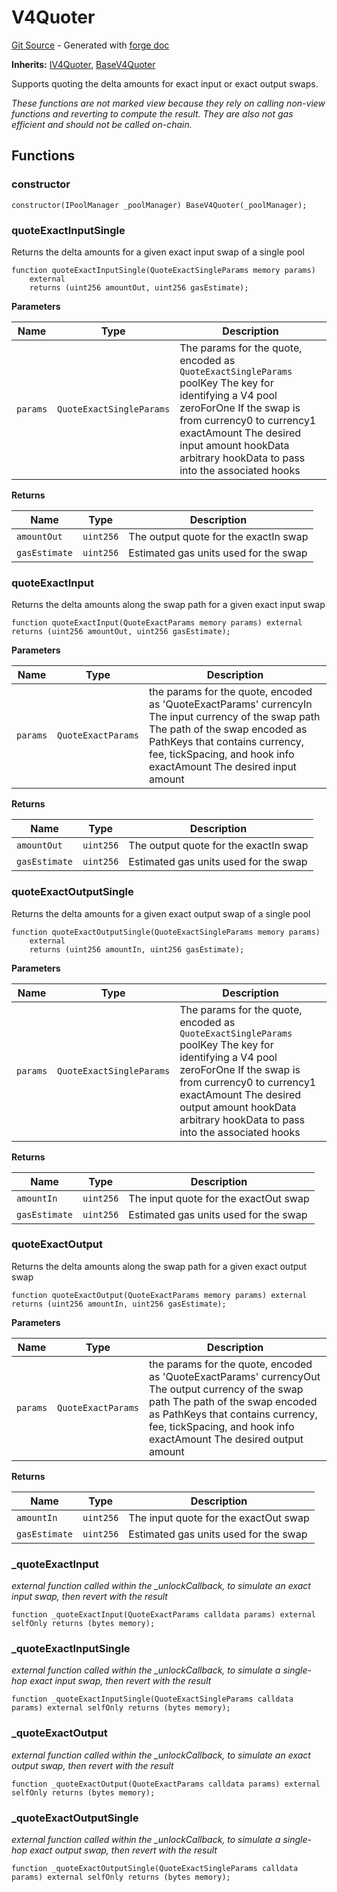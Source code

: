 # V4Quoter
[Git Source](https://github.com/uniswap/v4-periphery/blob/ea2bf2e1ba6863bb809fc2ff791744f308c4a26d/src/lens/V4Quoter.sol) - Generated with [forge doc](https://book.getfoundry.sh/reference/forge/forge-doc)

**Inherits:**
[IV4Quoter](contracts/v4/reference/periphery/interfaces/IV4Quoter.md), [BaseV4Quoter](contracts/v4/reference/periphery/base/BaseV4Quoter.md)

Supports quoting the delta amounts for exact input or exact output swaps.

*These functions are not marked view because they rely on calling non-view functions and reverting
to compute the result. They are also not gas efficient and should not be called on-chain.*


## Functions
### constructor


```solidity
constructor(IPoolManager _poolManager) BaseV4Quoter(_poolManager);
```

### quoteExactInputSingle

Returns the delta amounts for a given exact input swap of a single pool


```solidity
function quoteExactInputSingle(QuoteExactSingleParams memory params)
    external
    returns (uint256 amountOut, uint256 gasEstimate);
```
**Parameters**

|Name|Type|Description|
|----|----|-----------|
|`params`|`QuoteExactSingleParams`|The params for the quote, encoded as `QuoteExactSingleParams` poolKey The key for identifying a V4 pool zeroForOne If the swap is from currency0 to currency1 exactAmount The desired input amount hookData arbitrary hookData to pass into the associated hooks|

**Returns**

|Name|Type|Description|
|----|----|-----------|
|`amountOut`|`uint256`|The output quote for the exactIn swap|
|`gasEstimate`|`uint256`|Estimated gas units used for the swap|


### quoteExactInput

Returns the delta amounts along the swap path for a given exact input swap


```solidity
function quoteExactInput(QuoteExactParams memory params) external returns (uint256 amountOut, uint256 gasEstimate);
```
**Parameters**

|Name|Type|Description|
|----|----|-----------|
|`params`|`QuoteExactParams`|the params for the quote, encoded as 'QuoteExactParams' currencyIn The input currency of the swap path The path of the swap encoded as PathKeys that contains currency, fee, tickSpacing, and hook info exactAmount The desired input amount|

**Returns**

|Name|Type|Description|
|----|----|-----------|
|`amountOut`|`uint256`|The output quote for the exactIn swap|
|`gasEstimate`|`uint256`|Estimated gas units used for the swap|


### quoteExactOutputSingle

Returns the delta amounts for a given exact output swap of a single pool


```solidity
function quoteExactOutputSingle(QuoteExactSingleParams memory params)
    external
    returns (uint256 amountIn, uint256 gasEstimate);
```
**Parameters**

|Name|Type|Description|
|----|----|-----------|
|`params`|`QuoteExactSingleParams`|The params for the quote, encoded as `QuoteExactSingleParams` poolKey The key for identifying a V4 pool zeroForOne If the swap is from currency0 to currency1 exactAmount The desired output amount hookData arbitrary hookData to pass into the associated hooks|

**Returns**

|Name|Type|Description|
|----|----|-----------|
|`amountIn`|`uint256`|The input quote for the exactOut swap|
|`gasEstimate`|`uint256`|Estimated gas units used for the swap|


### quoteExactOutput

Returns the delta amounts along the swap path for a given exact output swap


```solidity
function quoteExactOutput(QuoteExactParams memory params) external returns (uint256 amountIn, uint256 gasEstimate);
```
**Parameters**

|Name|Type|Description|
|----|----|-----------|
|`params`|`QuoteExactParams`|the params for the quote, encoded as 'QuoteExactParams' currencyOut The output currency of the swap path The path of the swap encoded as PathKeys that contains currency, fee, tickSpacing, and hook info exactAmount The desired output amount|

**Returns**

|Name|Type|Description|
|----|----|-----------|
|`amountIn`|`uint256`|The input quote for the exactOut swap|
|`gasEstimate`|`uint256`|Estimated gas units used for the swap|


### _quoteExactInput

*external function called within the _unlockCallback, to simulate an exact input swap, then revert with the result*


```solidity
function _quoteExactInput(QuoteExactParams calldata params) external selfOnly returns (bytes memory);
```

### _quoteExactInputSingle

*external function called within the _unlockCallback, to simulate a single-hop exact input swap, then revert with the result*


```solidity
function _quoteExactInputSingle(QuoteExactSingleParams calldata params) external selfOnly returns (bytes memory);
```

### _quoteExactOutput

*external function called within the _unlockCallback, to simulate an exact output swap, then revert with the result*


```solidity
function _quoteExactOutput(QuoteExactParams calldata params) external selfOnly returns (bytes memory);
```

### _quoteExactOutputSingle

*external function called within the _unlockCallback, to simulate a single-hop exact output swap, then revert with the result*


```solidity
function _quoteExactOutputSingle(QuoteExactSingleParams calldata params) external selfOnly returns (bytes memory);
```

